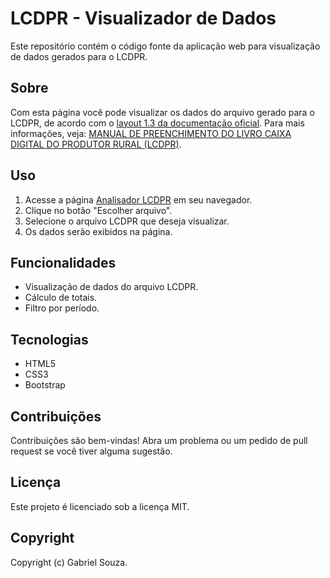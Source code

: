 # LCDPR - Visualizador de Dados

Este repositório contém o código fonte da aplicação web para visualização de dados gerados para o LCDPR.

## Sobre

Com esta página você pode visualizar os dados do arquivo gerado para o LCDPR, de acordo com o [layout 1.3 da documentação oficial](https://www.gov.br/agricultura/pt-br/assuntos/politicas-e-programas/programa-de-substituicao-da-agricultura-por-cafe-de-qualidade-psaq). Para mais informações, veja: [MANUAL DE PREENCHIMENTO DO LIVRO CAIXA DIGITAL DO PRODUTOR RURAL (LCDPR)](https://www.gov.br/agricultura/pt-br/assuntos/politicas-e-programas/programa-de-substituicao-da-agricultura-por-cafe-de-qualidade-psaq/arquivos/manual-lcdpr-2022-08-05-v1.0.pdf).

## Uso

1. Acesse a página [Analisador LCDPR](https://gabrielsouzas.github.io/analisador-lcdpr/) em seu navegador.
2. Clique no botão "Escolher arquivo".
3. Selecione o arquivo LCDPR que deseja visualizar.
4. Os dados serão exibidos na página.

## Funcionalidades

* Visualização de dados do arquivo LCDPR.
* Cálculo de totais.
* Filtro por período.

## Tecnologias

* HTML5
* CSS3
* Bootstrap

## Contribuições

Contribuições são bem-vindas! Abra um problema ou um pedido de pull request se você tiver alguma sugestão.

## Licença

Este projeto é licenciado sob a licença MIT.

## Copyright

Copyright (c) Gabriel Souza.
